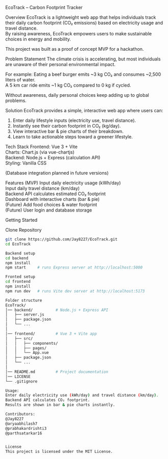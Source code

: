EcoTrack – Carbon Footprint Tracker

Overview
EcoTrack is a lightweight web app that helps individuals track their daily carbon footprint (CO₂ emissions) based on electricity usage and travel distance.  
By raising awareness, EcoTrack empowers users to make sustainable choices in energy and mobility.

This project was built as a proof of concept MVP for a hackathon.  

Problem Statement
The climate crisis is accelerating, but most individuals are unaware of their personal environmental impact.  

For example:
Eating a beef burger emits ~3 kg CO₂ and consumes ~2,500 liters of water.  
A 5 km car ride emits ~1 kg CO₂ compared to 0 kg if cycled.  

Without awareness, daily personal choices keep adding up to global problems.  

Solution
EcoTrack provides a simple, interactive web app where users can:
1. Enter daily lifestyle inputs (electricity use, travel distance).  
2. Instantly see their carbon footprint in CO₂ (kg/day).  
3. View interactive bar & pie charts of their breakdown.  
4. Learn to take actionable steps toward a greener lifestyle.  

Tech Stack
Frontend: Vue 3 + Vite  
Charts: Chart.js (via vue-chartjs)  
Backend: Node.js + Express (calculation API)  
Styling: Vanilla CSS  

(Database integration planned in future versions)


Features (MVP)
Input daily electricity usage (kWh/day)  
Input daily travel distance (km/day)  
Backend API calculates estimated CO₂ footprint  
Dashboard with interactive charts (bar & pie)  
(Future) Add food choices & water footprint  
(Future) User login and database storage  

Getting Started

Clone Repository
```bash
git clone https://github.com/Jay8227/EcoTrack.git
cd EcoTrack

Backend setup
cd backend
npm install
npm start     # runs Express server at http://localhost:5000

Fronted setup
cd frontend
npm install
npm run dev   # runs Vite dev server at http://localhost:5173

Folder structure
EcoTrack/
│── backend/          # Node.js + Express API
│   ├── server.js
│   ├── package.json
│   └── ...
│
│── frontend/         # Vue 3 + Vite app
│   ├── src/
│   │   ├── components/
│   │   ├── pages/
│   │   └── App.vue
│   ├── package.json
│   └── ...
│
│── README.md         # Project documentation
│── LICENSE
└── .gitignore

Usage:
Enter daily electricity use (kWh/day) and travel distance (km/day).
Backend API calculates CO₂ footprint.
Results are shown in bar & pie charts instantly.

Contributors:
@Jay8227
@aryaabhilash7
@prabhakardrishti3
@parthsatarkar16


License
This project is licensed under the MIT License.
